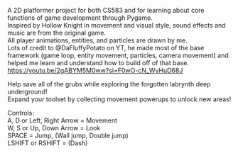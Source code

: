 A 2D platformer project for both CS583 and for learning about core functions of game development through Pygame.   
Inspired by Hollow Knight in movement and visual style, sound effects and music are from the original game.     
All player animations, entities, and particles are drawn by me.      
Lots of credit to @DaFluffyPotato on YT, he made most of the base framework (game loop, entity movement, particles, camera movement) and helped me learn and understand how to build off of that base.    
https://youtu.be/2gABYM5M0ww?si=F0wO-cN_WyHuD68J   
    
Help save all of the grubs while exploring the forgotten labrynth deep underground!    
Expand your toolset by collecting movement powerups to unlock new areas!    
    
Controls:   
A, D or Left, Right Arrow = Movement   
W, S or Up, Down Arrow = Look   
SPACE = Jump, (Wall jump, Double jump)   
LSHIFT or RSHIFT = (Dash)   
